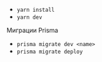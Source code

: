 - `yarn install`
- `yarn dev`

Миграции Prisma
- `prisma migrate dev <name>`
- `prisma migrate deploy`

